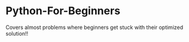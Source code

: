# Python-For-Beginners
Covers almost problems where beginners get stuck with their optimized solution!!
